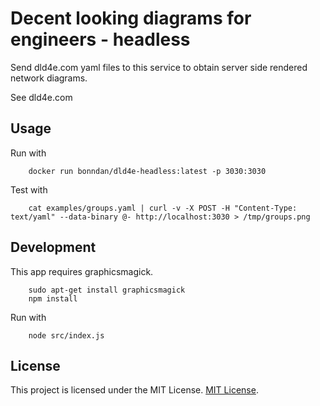# Decent looking diagrams for engineers - headless

Send dld4e.com yaml files to this service to obtain server side rendered network diagrams.

See dld4e.com

## Usage

 Run with

        docker run bonndan/dld4e-headless:latest -p 3030:3030

Test with

        cat examples/groups.yaml | curl -v -X POST -H "Content-Type: text/yaml" --data-binary @- http://localhost:3030 > /tmp/groups.png

## Development

This app requires graphicsmagick.

        sudo apt-get install graphicsmagick
        npm install

 Run with

        node src/index.js

## License

This project is licensed under the MIT License. [MIT License](http://www.opensource.org/licenses/MIT).